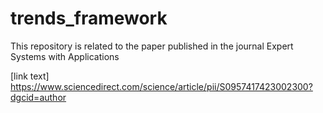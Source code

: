 # trends_framework

This repository is related to the paper published in the journal Expert Systems with Applications

[link text] https://www.sciencedirect.com/science/article/pii/S0957417423002300?dgcid=author



